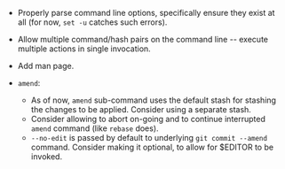 - Properly parse command line options, specifically ensure
  they exist at all (for now, `set -u` catches such errors).
- Allow multiple command/hash pairs on the command line --
  execute multiple actions in single invocation.
- Add man page.

- `amend`:

  - As of now, `amend` sub-command uses the default stash for stashing
    the changes to be applied. Consider using a separate stash.
  - Consider allowing to abort on-going and to continue interrupted
    `amend` command (like `rebase` does).
  - `--no-edit` is passed by default to underlying `git commit --amend`
    command. Consider making it optional, to allow for $EDITOR to be
    invoked.
